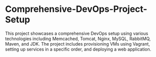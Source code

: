 # Comprehensive-DevOps-Project-Setup
This project showcases a comprehensive DevOps setup using various technologies including Memcached, Tomcat, Nginx, MySQL, RabbitMQ, Maven, and JDK. The project includes provisioning VMs using Vagrant, setting up services in a specific order, and deploying a web application.
